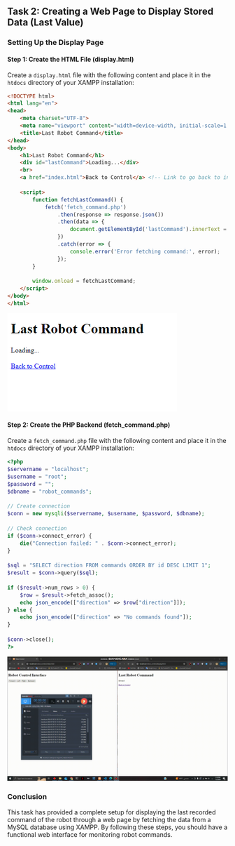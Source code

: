 
## Task 2: Creating a Web Page to Display Stored Data (Last Value)

### Setting Up the Display Page

#### Step 1: Create the HTML File (display.html)
Create a `display.html` file with the following content and place it in the `htdocs` directory of your XAMPP installation:
```html
<!DOCTYPE html>
<html lang="en">
<head>
    <meta charset="UTF-8">
    <meta name="viewport" content="width=device-width, initial-scale=1.0">
    <title>Last Robot Command</title>
</head>
<body>
    <h1>Last Robot Command</h1>
    <div id="lastCommand">Loading...</div>
    <br>
    <a href="index.html">Back to Control</a> <!-- Link to go back to index.html for control -->

    <script>
        function fetchLastCommand() {
            fetch('fetch_command.php')
                .then(response => response.json())
                .then(data => {
                    document.getElementById('lastCommand').innerText = data.direction;
                })
                .catch(error => {
                    console.error('Error fetching command:', error);
                });
        }

        window.onload = fetchLastCommand;
    </script>
</body>
</html>

```
![10](img/10.PNG)


#### Step 2: Create the PHP Backend (fetch_command.php)
Create a `fetch_command.php` file with the following content and place it in the `htdocs` directory of your XAMPP installation:
```php
<?php
$servername = "localhost";
$username = "root";
$password = "";
$dbname = "robot_commands";

// Create connection
$conn = new mysqli($servername, $username, $password, $dbname);

// Check connection
if ($conn->connect_error) {
    die("Connection failed: " . $conn->connect_error);
}

$sql = "SELECT direction FROM commands ORDER BY id DESC LIMIT 1";
$result = $conn->query($sql);

if ($result->num_rows > 0) {
    $row = $result->fetch_assoc();
    echo json_encode(["direction" => $row["direction"]]);
} else {
    echo json_encode(["direction" => "No commands found"]);
}

$conn->close();
?>
```


![11](img/11.gif)

### Conclusion
This task has provided a complete setup for displaying the last recorded command of the robot through a web page by fetching the data from a MySQL database using XAMPP. By following these steps, you should have a functional web interface for monitoring robot commands.
